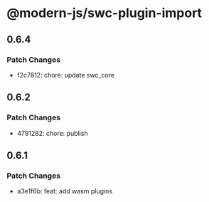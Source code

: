 # @modern-js/swc-plugin-import

## 0.6.4

### Patch Changes

- f2c7812: chore: update swc_core

## 0.6.2

### Patch Changes

- 4791282: chore: publish

## 0.6.1

### Patch Changes

- a3e1f6b: feat: add wasm plugins

